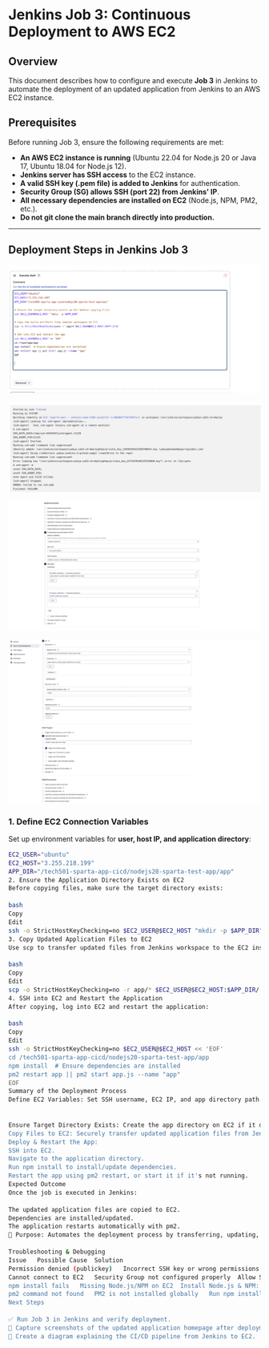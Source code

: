 # **Jenkins Job 3: Continuous Deployment to AWS EC2**

## **Overview**

This document describes how to configure and execute **Job 3** in Jenkins to automate the deployment of an updated application from Jenkins to an AWS EC2 instance.

## **Prerequisites**

Before running Job 3, ensure the following requirements are met:

- **An AWS EC2 instance is running** (Ubuntu 22.04 for Node.js 20 or Java 17, Ubuntu 18.04 for Node.js 12).
- **Jenkins server has SSH access** to the EC2 instance.
- **A valid SSH key (.pem file) is added to Jenkins** for authentication.
- **Security Group (SG) allows SSH (port 22) from Jenkins' IP**.
- **All necessary dependencies are installed on EC2** (Node.js, NPM, PM2, etc.).
- **Do not git clone the main branch directly into production.**

---

## **Deployment Steps in Jenkins Job 3**

![alt text](<Screenshot 2025-02-07 at 17.02.24.png>)

![alt text](<Screenshot 2025-02-07 at 16.57.29.png>)

![alt text](<Screenshot 2025-02-07 at 15.06.25.png>)

![alt text](<Screenshot 2025-02-07 at 15.06.18.png>)

### **1. Define EC2 Connection Variables**

Set up environment variables for **user, host IP, and application directory**:

```bash
EC2_USER="ubuntu"
EC2_HOST="3.255.218.199"
APP_DIR="/tech501-sparta-app-cicd/nodejs20-sparta-test-app/app"
2. Ensure the Application Directory Exists on EC2
Before copying files, make sure the target directory exists:

bash
Copy
Edit
ssh -o StrictHostKeyChecking=no $EC2_USER@$EC2_HOST "mkdir -p $APP_DIR"
3. Copy Updated Application Files to EC2
Use scp to transfer updated files from Jenkins workspace to the EC2 instance:

bash
Copy
Edit
scp -o StrictHostKeyChecking=no -r app/* $EC2_USER@$EC2_HOST:$APP_DIR/
4. SSH into EC2 and Restart the Application
After copying, log into EC2 and restart the application:

bash
Copy
Edit
ssh -o StrictHostKeyChecking=no $EC2_USER@$EC2_HOST << 'EOF'
cd /tech501-sparta-app-cicd/nodejs20-sparta-test-app/app
npm install  # Ensure dependencies are installed
pm2 restart app || pm2 start app.js --name "app"
EOF
Summary of the Deployment Process
Define EC2 Variables: Set SSH username, EC2 IP, and app directory path.


Ensure Target Directory Exists: Create the app directory on EC2 if it doesn't exist.
Copy Files to EC2: Securely transfer updated application files from Jenkins to EC2 using scp.
Deploy & Restart the App:
SSH into EC2.
Navigate to the application directory.
Run npm install to install/update dependencies.
Restart the app using pm2 restart, or start it if it's not running.
Expected Outcome
Once the job is executed in Jenkins:

The updated application files are copied to EC2.
Dependencies are installed/updated.
The application restarts automatically with pm2.
🚀 Purpose: Automates the deployment process by transferring, updating, and restarting the app on AWS EC2 directly from Jenkins.

Troubleshooting & Debugging
Issue	Possible Cause	Solution
Permission denied (publickey)	Incorrect SSH key or wrong permissions	Ensure .pem file is added in Jenkins & correct permissions (chmod 600)
Cannot connect to EC2	Security Group not configured properly	Allow SSH access from Jenkins' IP in EC2 Security Group
npm install fails	Missing Node.js/NPM on EC2	Install Node.js & NPM: sudo apt update && sudo apt install -y nodejs npm
pm2 command not found	PM2 is not installed globally	Run npm install -g pm2 before deploying
Next Steps

✅ Run Job 3 in Jenkins and verify deployment.
📸 Capture screenshots of the updated application homepage after deployment.
📌 Create a diagram explaining the CI/CD pipeline from Jenkins to EC2.
```
